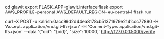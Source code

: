 cd glawit
export FLASK_APP=glawit.interface.flask
export AWS_PROFILE=personal AWS_DEFAULT_REGION=eu-central-1
flask run

curl -X POST -u kalrish:0acc99d2d44ea8178cb51371979e214fccc77890 -H 'Accept: application/vnd.git-lfs+json' -H 'Content-Type: application/vnd.git-lfs+json' --data '{"oid": "{oid}", "size": 10000}' http://127.0.0.1:5000/verify
